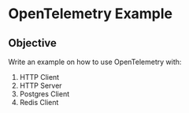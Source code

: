 # OpenTelemetry Example

## Objective

Write an example on how to use OpenTelemetry with:
1. HTTP Client
2. HTTP Server
3. Postgres Client
4. Redis Client